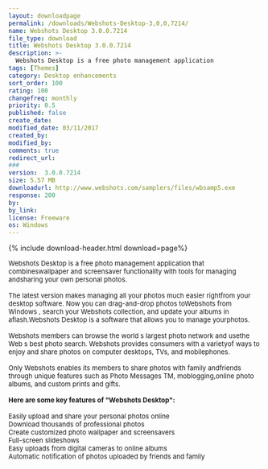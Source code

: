 ```yaml
---
layout: downloadpage
permalink: /downloads/Webshots-Desktop-3,0,0,7214/
name: Webshots Desktop 3.0.0.7214
file_type: download
title: Webshots Desktop 3.0.0.7214
description: >-
  Webshots Desktop is a free photo management application
tags: [Themes]
category: Desktop enhancements
sort_order: 100
rating: 100
changefreq: monthly
priority: 0.5
published: false
create_date:
modified_date: 03/11/2017
created_by:
modified_by:
comments: true
redirect_url:
###
version:  3.0.0.7214
size: 5.57 MB
downloadurl: http://www.webshots.com/samplers/files/wbsamp5.exe
response: 200
by:
by_link:
license: Freeware
os: Windows
---
```


{% include download-header.html download=page%}

<p style="fix-download-text !important">
<p><font size="2"><p>Webshots Desktop is a free photo management application that combineswallpaper and screensaver functionality with tools for managing andsharing your own personal photos.<br />
<br />
The latest version makes managing all your photos much easier rightfrom your desktop software. Now you can drag-and-drop photos toWebshots from Windows , search your Webshots collection, and update your albums in aflash.Webshots Desktop is a software that allows you to manage yourphotos.<br />
<br />
Webshots members can browse the world s largest photo network and usethe Web s best photo search. Webshots provides consumers with a varietyof ways to enjoy and share photos on computer desktops, TVs, and mobilephones. <br />
<br />
Only Webshots enables its members to share photos with family andfriends through unique features such as Photo Messages TM, moblogging,online photo albums, and custom prints and gifts.<br />
<br />
<span><strong>Here are some key features of "Webshots Desktop":</strong></span><br />
<br />
Easily upload and share your personal photos online<br />
Download thousands of professional photos<br />
Create customized photo wallpaper and screensavers<br />
Full-screen slideshows<br />
Easy uploads from digital cameras to online albums <br />
Automatic notification of photos uploaded by friends and family</p></p></p>

